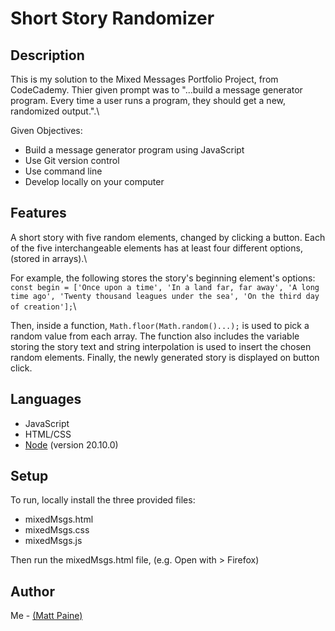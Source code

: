 # Short Story Randomizer
## Description
This is my solution to the Mixed Messages Portfolio Project, from CodeCademy. Thier given prompt was to "...build a message generator program. Every time a user runs a program, they should get a new, randomized output.".\

Given Objectives:
  - Build a message generator program using JavaScript
  - Use Git version control
  - Use command line
  - Develop locally on your computer

## Features
A short story with five random elements, changed by clicking a button. Each of the five interchangeable elements has at least four different options, (stored in arrays).\

For example, the following stores the story's beginning element's options:\
`const begin = ['Once upon a time', 'In a land far, far away', 'A long time ago', 'Twenty thousand leagues under the sea', 'On the third day of creation'];`\

Then, inside a function, `Math.floor(Math.random()...);` is used to pick a random value from each array. The function also includes the variable storing the story text and string interpolation is used to insert the chosen random elements. Finally, the newly generated story is displayed on button click.

## Languages
- JavaScript
- HTML/CSS
- [Node](https://nodejs.org/en) (version 20.10.0)
 
## Setup
To run, locally install the three provided files:
- mixedMsgs.html
- mixedMsgs.css
- mixedMsgs.js

Then run the mixedMsgs.html file, (e.g. Open with > Firefox)

## Author
Me - [(Matt Paine)](https://github.com/MattPaineOfficial)
